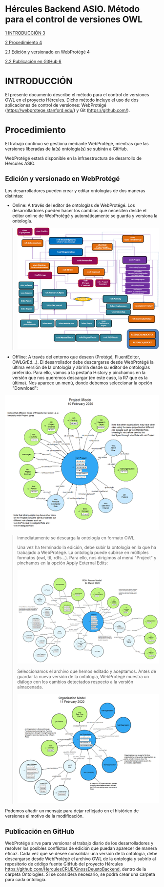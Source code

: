 
# Hércules Backend ASIO. Método para el control de versiones OWL 

[1 INTRODUCCIÓN 3](#introducción)

[2 Procedimiento 4](#procedimiento)

[2.1 Edición y versionado en WebProtégé
4](#edición-y-versionado-en-webprotégé)

[2.2 Publicación en GitHub 6](#publicación-en-github)

INTRODUCCIÓN
============

El presente documento describe el método para el control de versiones
OWL en el proyecto Hércules. Dicho método incluye el uso de dos
aplicaciones de control de versiones: WebProtégé
(<https://webprotege.stanford.edu/>) y Git (<https://github.com/>).

Procedimiento
=============

El trabajo continuo se gestiona mediante WebProtégé, mientras que las
versiones liberadas de la(s) ontología(s) se subirán a GitHub.

WebProtégé estará disponible en la infraestructura de desarrollo de
Hércules ASIO.

Edición y versionado en WebProtégé
----------------------------------

Los desarrolladores pueden crear y editar ontologías de dos maneras
distintas:

-   Online: A través del editor de ontologías de WebProtégé. Los
    desarrolladores pueden hacer los cambios que necesiten desde el
    editor online de WebProtégé y automáticamente se guarda y versiona
    la ontología.

> ![](.//media/image2.png)

-   Offline: A través del entorno que deseen (Protégé, FluentEditor,
    OWLGrEd...). El desarrollador debe descargarse desde WebProtégé la
    última versión de la ontología y abrirla desde su editor de
    ontologías preferido. Para ello, vamos a la pestaña History y
    pinchamos en la versión que nos queremos descargar (en este caso, la
    R7 que es la última). Nos aparece un menú, donde debemos seleccionar
    la opción "Download":

![](.//media/image3.png)

> Inmediatamente se descarga la ontología en formato OWL.
>
> Una vez ha terminado la edición, debe subir la ontología en la que ha
> trabajado a WebProtégé. La ontología puede subirse en múltiples
> formatos (owl, ttl, rdfs...). Para ello, nos dirigimos al menú
> "Project" y pinchamos en la opción Apply External Edits:
>
> ![](.//media/image4.png)
>
> Seleccionamos el archivo que hemos editado y aceptamos. Antes de
> guardar la nueva versión de la ontología, WebProtégé muestra un
> diálogo con los cambios detectados respecto a la versión almacenada.
>
> ![](.//media/image5.png)

Podemos añadir un mensaje para dejar reflejado en el histórico de
versiones el motivo de la modificación.

Publicación en GitHub
---------------------

WebProtégé sirve para versionar el trabajo diario de los desarrolladores
y resolver los posibles conflictos de edición que puedan aparecer de
manera eficaz. Cada vez que se desee consolidar una versión de la
ontología, debe descargarse desde WebProtégé el archivo OWL de la
ontología y subirlo al repositorio de código fuente GitHub del proyecto
Hércules <https://github.com/HerculesCRUE/GnossDeustoBackend>, dentro de
la carpeta Ontologies. Si se considera necesario, se podrá crear una
carpeta para cada ontología.
